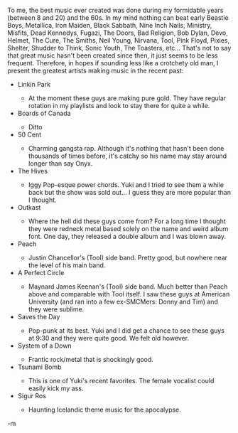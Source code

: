 <span style="font-weight: bold;">
<br /></span></span>To me, the best music ever created was done during my formidable years (between 8 and 20) and the 60s.  In my mind nothing can beat early Beastie Boys, Metallica, Iron Maiden, Black Sabbath, Nine Inch Nails, Ministry, Misfits, Dead Kennedys, Fugazi, The Doors, Bad Religion, Bob Dylan, Devo, Helmet, The Cure, The Smiths, Neil Young, Nirvana, Tool, Pink Floyd, Pixies, Shelter, Shudder to Think, Sonic Youth, The Toasters, etc...  That's not to say that great music hasn't been created since then, it just seems to be less frequent.  Therefore, in hopes if sounding less like a crotchety old man, I present the greatest artists making music in the recent past:
<br /><ul>   <li>Linkin Park</li>   <ul>     <li>At the moment these guys are making pure gold.  They have regular rotation in my playlists and look to stay there for quite a while.
<br />    </li>   </ul>   <li>Boards of Canada</li>   <ul>     <li>Ditto
<br />    </li>   </ul>   <li>50 Cent</li>   <ul>     <li>Charming gangsta rap.  Although it's nothing that hasn't been done thousands of times before, it's catchy so his name may stay around longer than say Onyx.
<br />    </li>   </ul>   <li>The Hives</li>   <ul>     <li>Iggy Pop-esque power chords.  Yuki and I tried to see them a while back but the show was sold out... I guess they are more popular than I thought.
<br />    </li>   </ul>   <li>Outkast</li>   <ul>     <li>Where the hell did these guys come from?  For a long time I thought they were redneck metal based solely on the name and weird album font.  One day, they released a double album and I was blown away.
<br />    </li>   </ul>   <li>Peach</li>   <ul>     <li>Justin Chancellor's (Tool) side band.  Pretty good, but nowhere near the level of his main band.</li>   </ul>   <li>A Perfect Circle</li>   <ul>     <li>Maynard James Keenan's (Tool) side band.  Much better than Peach above and comparable with Tool itself.  I saw these guys at American University (and ran into a few ex-SMCMers: Donny and Tim) and they were sublime.</li>   </ul><a name="b00004t99z7499"><span class="serif"></span></a></><li>Saves the Day</li>   <ul>     <li>Pop-punk at its best.  Yuki and I did get a chance to see these guys at 9:30 and they were quite good.  We felt old however.
<br />    </li>   </ul>   <li>System of a Down</li>   <ul>     <li>Frantic rock/metal that is shockingly good.
<br />    </li>   </ul>   <li>Tsunami Bomb</li>   <ul>     <li>This is one of Yuki's recent favorites.  The female vocalist could easily kick my ass.
<br />    </li>   </ul>   <li>Sigur Ros</li>   <ul>     <li>Haunting Icelandic theme music for the apocalypse.</li>   </ul> </ul> -m
<br />
<br /><span style="font-weight: bold;"><span style="font-weight: bold;"></span></span>